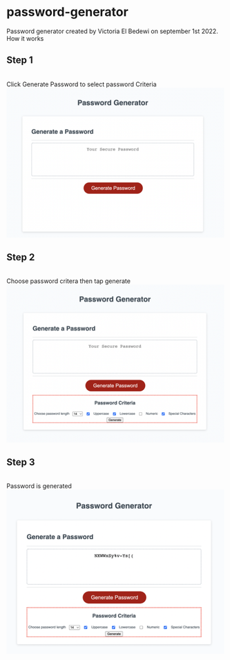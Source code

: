 # password-generator
Password generator created by Victoria El Bedewi on september 1st 2022. <br>
How it works <br>
<h2>Step 1</h2><br>
Click Generate Password to select password Criteria <br>
<img src="./images/step1.png"><br>
<h2>Step 2</h2><br>
Choose password critera then tap generate<br>
<img src="./images/step2.png"><br>
<h2>Step 3</h2><br>
Password is generated<br>
<img src="./images/step3.png"><br>
